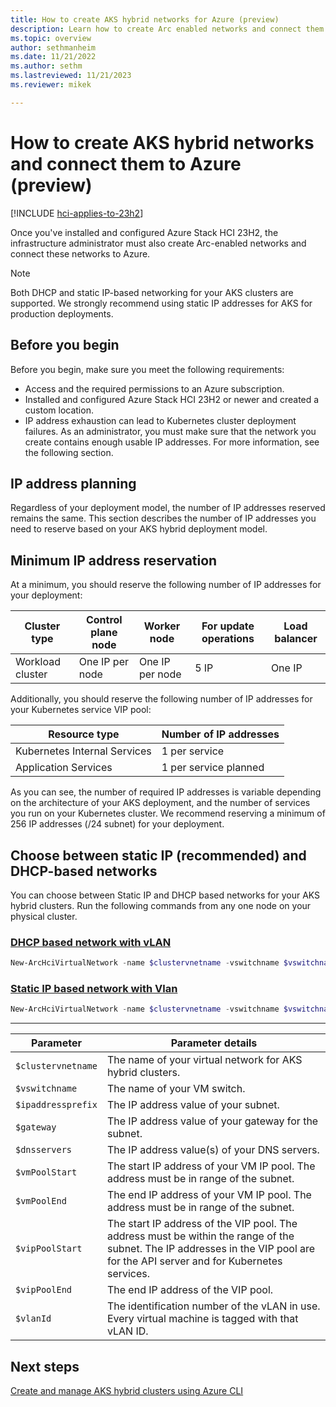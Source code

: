 ```yaml
---
title: How to create AKS hybrid networks for Azure (preview)
description: Learn how to create Arc enabled networks and connect them to Azure.
ms.topic: overview
author: sethmanheim
ms.date: 11/21/2022
ms.author: sethm 
ms.lastreviewed: 11/21/2023
ms.reviewer: mikek

---
```


# How to create AKS hybrid networks and connect them to Azure (preview)

[!INCLUDE [hci-applies-to-23h2](includes/hci-applies-to-23h2.md)]

Once you've installed and configured Azure Stack HCI 23H2, the infrastructure administrator must also create Arc-enabled networks and connect these networks to Azure.

> [!NOTE]
> Both DHCP and static IP-based networking for your AKS clusters are supported. We strongly recommend using static IP addresses for AKS for production deployments.

## Before you begin

Before you begin, make sure you meet the following requirements:

- Access and the required permissions to an Azure subscription.
- Installed and configured Azure Stack HCI 23H2 or newer and created a custom location.
- IP address exhaustion can lead to Kubernetes cluster deployment failures. As an administrator, you must make sure that the network you create contains enough usable IP addresses. For more information, see the following section.

## IP address planning

Regardless of your deployment model, the number of IP addresses reserved remains the same. This section describes the number of IP addresses you need to reserve based on your AKS hybrid deployment model.

## Minimum IP address reservation

At a minimum, you should reserve the following number of IP addresses for your deployment:

| Cluster type     | Control plane node | Worker node     | For update operations | Load balancer |
|------------------|--------------------|-----------------|-----------------------|---------------|
| Workload cluster | One IP per node    | One IP per node | 5 IP                  | One IP        |

Additionally, you should reserve the following number of IP addresses for your Kubernetes service VIP pool:

| Resource type                | Number of IP addresses |
|------------------------------|------------------------|
| Kubernetes Internal Services | 1 per service          |
| Application Services         | 1 per service planned  |

As you can see, the number of required IP addresses is variable depending on the architecture of your AKS deployment, and the number of services you run on your Kubernetes cluster. We recommend reserving a minimum of 256 IP addresses (/24 subnet) for your deployment.

## Choose between static IP (recommended) and DHCP-based networks

You can choose between Static IP and DHCP based networks for your AKS hybrid clusters. Run the following commands from any one node on your physical cluster.

### [DHCP based network with vLAN](#tab/dhcp)

```powershell
New-ArcHciVirtualNetwork -name $clustervnetname -vswitchname $vswitchname -ipaddressprefix $ipaddressprefix -gateway $gateway -dnsservers $dnsServers -vippoolstart $vipPoolStart -vippoolend $vipPoolEnd -k8snodeippoolstart $vmPoolStart -k8snodeippoolend $vmPoolEnd -vlanID $vlanid
```

### [Static IP based network with Vlan](#tab/staticip)

```powershell
New-ArcHciVirtualNetwork -name $clustervnetname -vswitchname $vswitchname -ipaddressprefix $ipaddressprefix -gateway $gateway -dnsservers $dnsServers -vippoolstart $vipPoolStart -vippoolend $vipPoolEnd -k8snodeippoolstart $vmPoolStart -k8snodeippoolend $vmPoolEnd -vlanID $vlanid
```

---

| Parameter    | Parameter details                                                                                                                                                         |
|------------------|-------------------------------------------------------------------------------------------------------------------------------------------------------------------------------|
| `$clustervnetname` | The name of your virtual network for AKS hybrid clusters.                                                                                                 |
| `$vswitchname`     | The name of your VM switch.                                                                                                                               |
| `$ipaddressprefix` | The IP address value of your subnet.                                                                                                                      |
| `$gateway`         | The IP address value of your gateway for the subnet.                                                                                                      |
| `$dnsservers`      | The IP address value(s) of your DNS servers.                                                                                                              |
| `$vmPoolStart`     | The start IP address of your VM IP pool. The address must be in range of the subnet.                                                                                          |
| `$vmPoolEnd`       | The end IP address of your VM IP pool. The address must be in range of the subnet.                                                                                            |
| `$vipPoolStart`    | The start IP address of the VIP pool. The address must be within the range of the subnet. The IP addresses in the VIP pool are for the API server and for Kubernetes services. |
| `$vipPoolEnd`      | The end IP address of the VIP pool.                                                                                                                       |
| `$vlanId`          | The identification number of the vLAN in use. Every virtual machine is tagged with that vLAN ID.                                                                        |

## Next steps

[Create and manage AKS hybrid clusters using Azure CLI](create-aks-hybrid-preview-cli.md)
